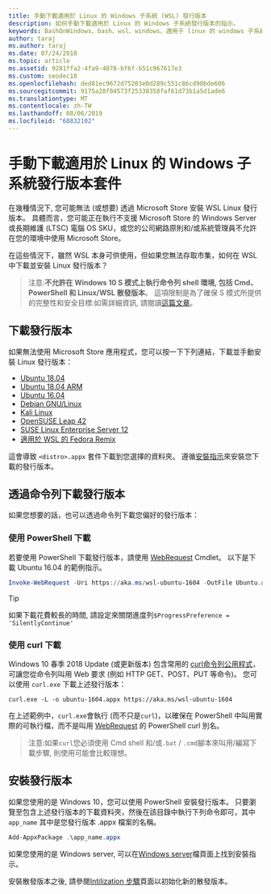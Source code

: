 ```yaml
---
title: 手動下載適用於 Linux 的 Windows 子系統 (WSL) 發行版本
description: 如何手動下載適用於 Linux 的 Windows 子系統發行版本的指示。
keywords: BashOnWindows、bash、wsl、windows、適用于 linux 的 windows 子系統、WSL、windows 子系統、散發版本、ubuntu、openSUSE、SLES、debian、kali
author: taraj
ms.author: taraj
ms.date: 07/24/2018
ms.topic: article
ms.assetid: 9281ffa2-4fa9-4078-bf6f-b51c967617e3
ms.custom: seodec18
ms.openlocfilehash: ded81ec9672d75203e0d289c551c86cd90bde606
ms.sourcegitcommit: 9175a28f04573f25338358faf61d73b1a5d1ade6
ms.translationtype: MT
ms.contentlocale: zh-TW
ms.lasthandoff: 08/06/2019
ms.locfileid: "68832102"
---
```

# <a name="manually-download-windows-subsystem-for-linux-distro-packages"></a>手動下載適用於 Linux 的 Windows 子系統發行版本套件

在幾種情況下, 您可能無法 (或想要) 透過 Microsoft Store 安裝 WSL Linux 發行版本。 具體而言，您可能正在執行不支援 Microsoft Store 的 Windows Server 或長期維護 (LTSC) 電腦 OS SKU，或您的公司網路原則和/或系統管理員不允許在您的環境中使用 Microsoft Store。

在這些情況下，雖然 WSL 本身可供使用，但如果您無法存取市集，如何在 WSL 中下載並安裝 Linux 發行版本？

> 注意:**不允許在 Windows 10 S 模式上執行命令列 shell 環境, 包括 Cmd、PowerShell 和 Linux/WSL 散發版本**。 這項限制是為了確保 S 模式所提供的完整性和安全目標:如需詳細資訊, 請閱讀[這篇文章](https://blogs.msdn.microsoft.com/commandline/2017/05/18/will-linux-distros-run-on-windows-10-s/)。

## <a name="downloading-distros"></a>下載發行版本

如果無法使用 Microsoft Store 應用程式，您可以按一下下列連結，下載並手動安裝 Linux 發行版本：
* [Ubuntu 18.04](https://aka.ms/wsl-ubuntu-1804)
* [Ubuntu 18.04 ARM](https://aka.ms/wsl-ubuntu-1804-arm)
* [Ubuntu 16.04](https://aka.ms/wsl-ubuntu-1604)
* [Debian GNU/Linux](https://aka.ms/wsl-debian-gnulinux)
* [Kali Linux](https://aka.ms/wsl-kali-linux-new)
* [OpenSUSE Leap 42](https://aka.ms/wsl-opensuse-42)
* [SUSE Linux Enterprise Server 12](https://aka.ms/wsl-sles-12)
* [適用於 WSL 的 Fedora Remix](https://github.com/WhitewaterFoundry/WSLFedoraRemix/releases/)

這會導致 `<distro>.appx` 套件下載到您選擇的資料夾。 遵循[安裝指示](#Installing-your-distro)來安裝您下載的發行版本。

## <a name="downloading-distros-via-the-command-line"></a>透過命令列下載發行版本
如果您想要的話，也可以透過命令列下載您偏好的發行版本：

 ### <a name="download-using-powershell"></a>使用 PowerShell 下載
 若要使用 PowerShell 下載發行版本，請使用 [WebRequest](https://msdn.microsoft.com/powershell/reference/5.1/microsoft.powershell.utility/invoke-webrequest) Cmdlet。 以下是下載 Ubuntu 16.04 的範例指示。

```powershell
Invoke-WebRequest -Uri https://aka.ms/wsl-ubuntu-1604 -OutFile Ubuntu.appx -UseBasicParsing
```

> [!TIP]
> 如果下載花費較長的時間, 請設定來關閉進度列`$ProgressPreference = 'SilentlyContinue'`

### <a name="download-using-curl"></a>使用 curl 下載
Windows 10 春季 2018 Update (或更新版本) 包含常用的 [curl命令列公用程式](https://curl.haxx.se/)，可讓您從命令列叫用 Web 要求 (例如 HTTP GET、POST、PUT 等命令)。 您可以使用 `curl.exe` 下載上述發行版本：

```console
curl.exe -L -o ubuntu-1604.appx https://aka.ms/wsl-ubuntu-1604
```

在上述範例中，`curl.exe`會執行 (而不只是`curl`)，以確保在 PowerShell 中叫用實際的可執行檔，而不是叫用 [WebRequest](https://docs.microsoft.com/en-us/powershell/module/microsoft.powershell.utility/invoke-webrequest?view=powershell-6) 的 PowerShell curl 別名。

> 注意:如果`curl`您必須使用 Cmd shell 和/或`.bat`  /  `.cmd`腳本來叫用/編寫下載步驟, 則使用可能會比較理想。

## <a name="installing-your-distro"></a>安裝發行版本
如果您使用的是 Windows 10，您可以使用 PowerShell 安裝發行版本。 只要瀏覽至包含上述發行版本的下載資料夾，然後在該目錄中執行下列命令即可，其中 `app_name` 其中是您發行版本 .appx 檔案的名稱。  
```Powershell
Add-AppxPackage .\app_name.appx
```

如果您使用的是 Windows server, 可以在[Windows server](install-on-server.md)檔頁面上找到安裝指示。

安裝散發版本之後, 請參閱[Intilization 步驟](initialize-distro.md)頁面以初始化新的散發版本。
